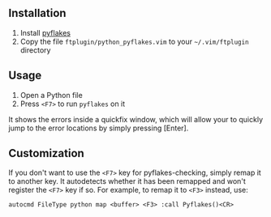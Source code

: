 Installation
------------
1. Install [pyflakes](http://pypi.python.org/pypi/pyflakes/)
2. Copy the file `ftplugin/python_pyflakes.vim` to your `~/.vim/ftplugin` directory

Usage
-----
1. Open a Python file
2. Press `<F7>` to run `pyflakes` on it

It shows the errors inside a quickfix window, which will allow your to quickly
jump to the error locations by simply pressing [Enter].

Customization
-------------
If you don't want to use the `<F7>` key for pyflakes-checking, simply remap it to
another key.  It autodetects whether it has been remapped and won't register
the `<F7>` key if so.  For example, to remap it to `<F3>` instead, use:

    autocmd FileType python map <buffer> <F3> :call Pyflakes()<CR>
